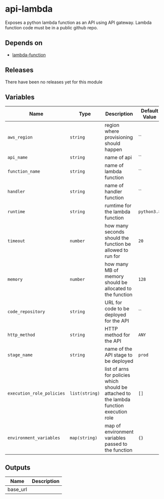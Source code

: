 api-lambda
======


Exposes a python lambda function as an API using API gateway.  Lambda function code must be in a public github repo.

Depends on
------

* [lambda-function](../lambda-function/README.md)



Releases
------


There have been no releases yet for this module

Variables
------

|Name | Type | Description | Default Value|
--- | --- | --- | ---
`aws_region` | `string` | region where provisioning should happen | ``
`api_name` | `string` | name of api | ``
`function_name` | `string` | name of lambda function | ``
`handler` | `string` | name of handler function | ``
`runtime` | `string` | rumtime for the lambda function | `python3.8`
`timeout` | `number` | how many seconds should the function be allowed to run for | `20`
`memory` | `number` | how many MB of memory should be allocated to the function | `128`
`code_repository` | `string` | URL for code to be deployed for the API | ``
`http_method` | `string` | HTTP method for the API | `ANY`
`stage_name` | `string` | name of the API stage to be deployed | `prod`
`execution_role_policies` | `list(string)` | list of arns for policies which should be attached to the lambda function execution role | `[]`
`environment_variables` | `map(string)` | map of environment variables passed to the function | `{}`

Outputs
------

|Name | Description|
--- | ---
base_url | 

